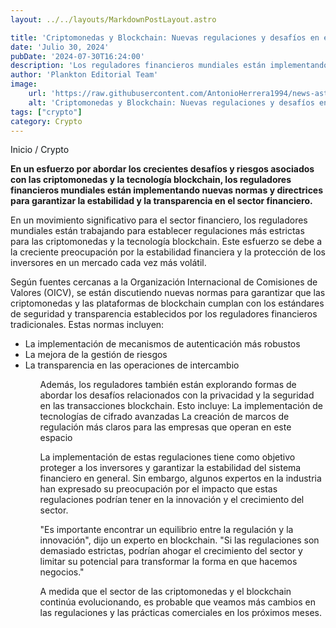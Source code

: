 ```yaml
---
layout: ../../layouts/MarkdownPostLayout.astro

title: 'Criptomonedas y Blockchain: Nuevas regulaciones y desafíos en el sector financiero'
date: 'Julio 30, 2024'
pubDate: '2024-07-30T16:24:00'
description: 'Los reguladores financieros mundiales están implementando nuevas normas para garantizar la estabilidad y la transparencia en el sector financiero.'
author: 'Plankton Editorial Team'
image:
    url: 'https://raw.githubusercontent.com/AntonioHerrera1994/news-astro/master/src/assets/crypto/crypto206.webp'
    alt: 'Criptomonedas y Blockchain: Nuevas regulaciones y desafíos en el sector financiero'
tags: ["crypto"]
category: Crypto
---
```



<span><a href="/" style="text-decoration:none;color:#0F1416">Inicio</a> / <a href="/crypto" style="text-decoration:none;color:#0F1416">Crypto</a></span>

<p style="font-weight: bold;">En un esfuerzo por abordar los crecientes desafíos y riesgos asociados con las criptomonedas y la tecnología blockchain, los reguladores financieros mundiales están implementando nuevas normas y directrices para garantizar la estabilidad y la transparencia en el sector financiero.</p>

En un movimiento significativo para el sector financiero, los reguladores mundiales están trabajando para establecer regulaciones más estrictas para las criptomonedas y la tecnología blockchain. Este esfuerzo se debe a la creciente preocupación por la estabilidad financiera y la protección de los inversores en un mercado cada vez más volátil.

Según fuentes cercanas a la Organización Internacional de Comisiones de Valores (OICV), se están discutiendo nuevas normas para garantizar que las criptomonedas y las plataformas de blockchain cumplan con los estándares de seguridad y transparencia establecidos por los reguladores financieros tradicionales. Estas normas incluyen:
<ul>
<li>La implementación de mecanismos de autenticación más robustos</li>
<li>La mejora de la gestión de riesgos</li>
<li>La transparencia en las operaciones de intercambio</li>
<ul>

Además, los reguladores también están explorando formas de abordar los desafíos relacionados con la privacidad y la seguridad en las transacciones blockchain. Esto incluye:
La implementación de tecnologías de cifrado avanzadas
La creación de marcos de regulación más claros para las empresas que operan en este espacio

La implementación de estas regulaciones tiene como objetivo proteger a los inversores y garantizar la estabilidad del sistema financiero en general. Sin embargo, algunos expertos en la industria han expresado su preocupación por el impacto que estas regulaciones podrían tener en la innovación y el crecimiento del sector.

"Es importante encontrar un equilibrio entre la regulación y la innovación", dijo un experto en blockchain. "Si las regulaciones son demasiado estrictas, podrían ahogar el crecimiento del sector y limitar su potencial para transformar la forma en que hacemos negocios."

A medida que el sector de las criptomonedas y el blockchain continúa evolucionando, es probable que veamos más cambios en las regulaciones y las prácticas comerciales en los próximos meses.